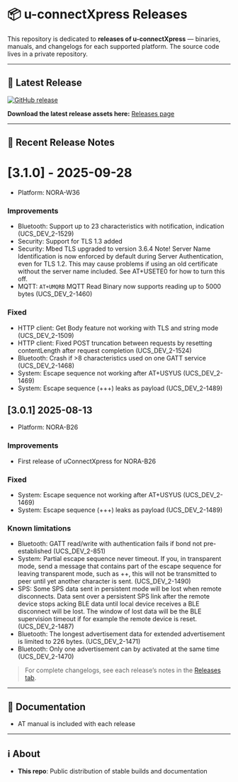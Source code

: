 # 📦 u-connectXpress Releases

This repository is dedicated to **releases of u-connectXpress** — binaries, manuals, and changelogs for each supported platform.
The source code lives in a private repository.

---

## 🔖 Latest Release

[![GitHub release](https://img.shields.io/github/v/release/u-blox/u-connectXpress?sort=semver)](https://github.com/u-blox/u-connectXpress/releases/latest)

**Download the latest release assets here:**
[Releases page](https://github.com/u-blox/u-connectXpress/releases/latest)

---

## 📜 Recent Release Notes

# [3.1.0] - 2025-09-28

- Platform: NORA-W36

### Improvements
- Bluetooth: Support up to 23 characteristics with notification, indication (UCS_DEV_2-1529)
- Security: Support for TLS 1.3 added
- Security: Mbed TLS upgraded to version 3.6.4
    Note! Server Name Identification is now enforced by default during Server Authentication, even for TLS 1.2. This may cause problems if using an old certificate without the server name included. See AT+USETE0 for how to turn this off.
- MQTT: `AT+UMQRB` MQTT Read Binary now supports reading up to 5000 bytes (UCS_DEV_2-1460)

### Fixed
- HTTP client: Get Body feature not working with TLS and string mode (UCS_DEV_2-1509)
- HTTP client: Fixed POST truncation between requests by resetting contentLength after request completion (UCS_DEV_2-1524)
- Bluetooth: Crash if >8 characteristics used on one GATT service (UCS_DEV_2-1468)
- System: Escape sequence not working after AT+USYUS (UCS_DEV_2-1469)
- System: Escape sequence (+++) leaks as payload (UCS_DEV_2-1489)

## [3.0.1] 2025-08-13

- Platform: NORA-B26

### Improvements
- First release of uConnectXpress for NORA-B26

### Fixed
- System: Escape sequence not working after AT+USYUS (UCS_DEV_2-1469)
- System: Escape sequence (+++) leaks as payload (UCS_DEV_2-1489)

### Known limitations
- Bluetooth: GATT read/write with authentication fails if bond not pre-established (UCS_DEV_2-851)
- System: Partial escape sequence never timeout. If you, in transparent mode, send a message that contains part of the escape sequence for leaving transparent mode, such as ++, this will not be transmitted to peer until yet another character is sent. (UCS_DEV_2-1490)
- SPS: Some SPS data sent in persistent mode will be lost when remote disconnects. Data sent over a persistent SPS link after the remote device stops acking BLE data until local device receives a BLE disconnect will be  lost. The window of lost data will be the BLE supervision timeout if for example the remote device is reset. (UCS_DEV_2-1487)
- Bluetooth: The longest advertisement data for extended advertisement is limited to 226 bytes. (UCS_DEV_2-1471)
- Bluetooth: Only one advertisement can by activated at the same time (UCS_DEV_2-1470)

> For complete changelogs, see each release’s notes in the [Releases tab](https://github.com/u-blox/u-connectXpress/releases).

---

## 📖 Documentation

- AT manual is included with each release

---

## ℹ️ About

- **This repo**: Public distribution of stable builds and documentation

